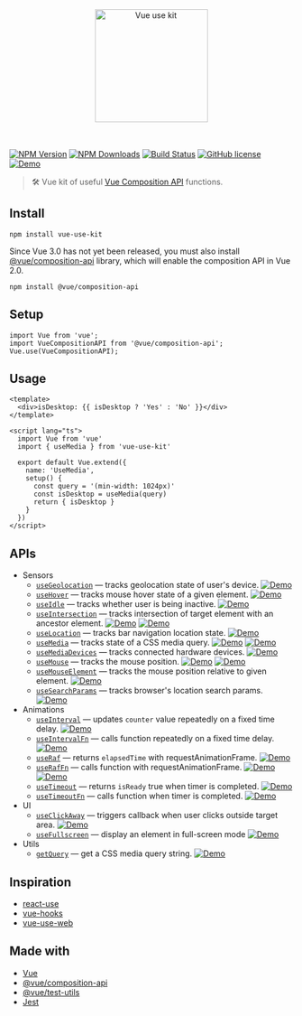 <p align="center">
  <br>
  <br>
  <a href="https://github.com/microcipcip/vue-use-kit">
    <img 
      src="https://raw.githubusercontent.com/microcipcip/vue-use-kit/master/public/branding/logo.png" 
      alt="Vue use kit" 
      width="200" 
    />
  </a>
  <br>
  <br>
  <br>
</p>

[![NPM Version](https://img.shields.io/npm/v/vue-use-kit.svg)](https://www.npmjs.com/package/vue-use-kit) [![NPM Downloads](https://img.shields.io/npm/dm/vue-use-kit.svg)](https://www.npmjs.com/package/vue-use-kit) [![Build Status](https://img.shields.io/travis/microcipcip/vue-use-kit/master.svg)](https://travis-ci.org/microcipcip/vue-use-kit) [![GitHub license](https://img.shields.io/github/license/microcipcip/vue-use-kit?style=flat-square)](https://github.com/microcipcip/vue-use-kit/blob/master/LICENSE)
[![Demo](https://img.shields.io/badge/demos-🚀-yellow.svg)](https://microcipcip.github.io/vue-use-kit/)

> 🛠️ Vue kit of useful [Vue Composition API](https://vue-composition-api-rfc.netlify.com) functions.</em>

## Install

```shell script
npm install vue-use-kit
```

Since Vue 3.0 has not yet been released, you must also install [@vue/composition-api](https://github.com/vuejs/composition-api) library, which will enable the composition API in Vue 2.0.

```shell script
npm install @vue/composition-api
```

## Setup

```
import Vue from 'vue';
import VueCompositionAPI from '@vue/composition-api';
Vue.use(VueCompositionAPI);
```

## Usage

```
<template>
  <div>isDesktop: {{ isDesktop ? 'Yes' : 'No' }}</div>
</template>

<script lang="ts">
  import Vue from 'vue'
  import { useMedia } from 'vue-use-kit'

  export default Vue.extend({
    name: 'UseMedia',
    setup() {
      const query = '(min-width: 1024px)'
      const isDesktop = useMedia(query)
      return { isDesktop }
    }
  })
</script>
```

## APIs

- Sensors
  - [`useGeolocation`](./src/components/useGeolocation/stories/useGeolocation.md) &mdash; tracks geolocation state of user's device.
    [![Demo](https://img.shields.io/badge/demo-🚀-yellow.svg)](https://microcipcip.github.io/vue-use-kit/?path=/story/sensors-usegeolocation--demo)
  - [`useHover`](./src/components/useHover/stories/useHover.md) &mdash; tracks mouse hover state of a given element.
    [![Demo](https://img.shields.io/badge/demo-🚀-yellow.svg)](https://microcipcip.github.io/vue-use-kit/?path=/story/sensors-usehover--demo)
  - [`useIdle`](./src/components/useIdle/stories/useIdle.md) &mdash; tracks whether user is being inactive.
    [![Demo](https://img.shields.io/badge/demo-🚀-yellow.svg)](https://microcipcip.github.io/vue-use-kit/?path=/story/sensors-useidle--demo)
  - [`useIntersection`](./src/components/useIntersection/stories/useIntersection.md) &mdash; tracks intersection of target element with an ancestor element.
    [![Demo](https://img.shields.io/badge/demo-🚀-yellow.svg)](https://microcipcip.github.io/vue-use-kit/?path=/story/sensors-useintersection--demo)
    [![Demo](https://img.shields.io/badge/advanced_demo-🚀-yellow.svg)](https://microcipcip.github.io/vue-use-kit/?path=/story/sensors-useintersection--advanced-demo)
  - [`useLocation`](./src/components/useLocation/stories/useLocation.md) &mdash; tracks bar navigation location state.
    [![Demo](https://img.shields.io/badge/demo-🚀-yellow.svg)](https://microcipcip.github.io/vue-use-kit/?path=/story/sensors-uselocation--demo)
  - [`useMedia`](./src/components/useMedia/stories/useMedia.md) &mdash; tracks state of a CSS media query.
    [![Demo](https://img.shields.io/badge/demo-🚀-yellow.svg)](https://microcipcip.github.io/vue-use-kit/?path=/story/sensors-usemedia--demo)
    [![Demo](https://img.shields.io/badge/advanced_demo-🚀-yellow.svg)](https://microcipcip.github.io/vue-use-kit/?path=/story/sensors-usemedia--advanced-demo)
  - [`useMediaDevices`](./src/components/useMediaDevices/stories/useMediaDevices.md) &mdash; tracks connected hardware devices.
    [![Demo](https://img.shields.io/badge/demo-🚀-yellow.svg)](https://microcipcip.github.io/vue-use-kit/?path=/story/sensors-usemediadevices--demo)
  - [`useMouse`](./src/components/useMouse/stories/useMouse.md) &mdash; tracks the mouse position.
    [![Demo](https://img.shields.io/badge/demo-🚀-yellow.svg)](https://microcipcip.github.io/vue-use-kit/?path=/story/sensors-usemouse--demo)
    [![Demo](https://img.shields.io/badge/advanced_demo-🚀-yellow.svg)](https://microcipcip.github.io/vue-use-kit/?path=/story/sensors-usemouse--advanced-demo)
  - [`useMouseElement`](./src/components/useMouseElement/stories/useMouseElement.md) &mdash; tracks the mouse position relative to given element.
    [![Demo](https://img.shields.io/badge/demo-🚀-yellow.svg)](https://microcipcip.github.io/vue-use-kit/?path=/story/sensors-usemouseelement--demo)
  - [`useSearchParams`](./src/components/useSearchParams/stories/useSearchParams.md) &mdash; tracks browser's location search params.
    [![Demo](https://img.shields.io/badge/demo-🚀-yellow.svg)](https://microcipcip.github.io/vue-use-kit/?path=/story/sensors-usesearchparams--demo)
- Animations
  - [`useInterval`](./src/components/useInterval/stories/useInterval.md) &mdash; updates `counter` value repeatedly on a fixed time delay.
    [![Demo](https://img.shields.io/badge/demo-🚀-yellow.svg)](https://microcipcip.github.io/vue-use-kit/?path=/story/animations-useinterval--demo)
  - [`useIntervalFn`](./src/components/useIntervalFn/stories/useIntervalFn.md) &mdash; calls function repeatedly on a fixed time delay.
    [![Demo](https://img.shields.io/badge/demo-🚀-yellow.svg)](https://microcipcip.github.io/vue-use-kit/?path=/story/animations-useintervalfn--demo)
  - [`useRaf`](./src/components/useRaf/stories/useRaf.md) &mdash; returns `elapsedTime` with requestAnimationFrame.
    [![Demo](https://img.shields.io/badge/demo-🚀-yellow.svg)](https://microcipcip.github.io/vue-use-kit/?path=/story/animations-useraf--demo)
  - [`useRafFn`](./src/components/useRafFn/stories/useRafFn.md) &mdash; calls function with requestAnimationFrame.
    [![Demo](https://img.shields.io/badge/demo-🚀-yellow.svg)](https://microcipcip.github.io/vue-use-kit/?path=/story/animations-useraffn--demo)
    [![Demo](https://img.shields.io/badge/advanced_demo-🚀-yellow.svg)](https://microcipcip.github.io/vue-use-kit/?path=/story/animations-useraffn--advanced-demo)
  - [`useTimeout`](./src/components/useTimeout/stories/useTimeout.md) &mdash; returns `isReady` true when timer is completed.
    [![Demo](https://img.shields.io/badge/demo-🚀-yellow.svg)](https://microcipcip.github.io/vue-use-kit/?path=/story/animations-usetimeout--demo)
  - [`useTimeoutFn`](./src/components/useTimeoutFn/stories/useTimeoutFn.md) &mdash; calls function when timer is completed.
    [![Demo](https://img.shields.io/badge/demo-🚀-yellow.svg)](https://microcipcip.github.io/vue-use-kit/?path=/story/animations-usetimeoutfn--demo)
- UI
  - [`useClickAway`](./src/components/useClickAway/stories/useClickAway.md) &mdash; triggers callback when user clicks outside target area.
    [![Demo](https://img.shields.io/badge/demo-🚀-yellow.svg)](https://microcipcip.github.io/vue-use-kit/?path=/story/ui-useclickaway--demo)
  - [`useFullscreen`](./src/components/useFullscreen/stories/useFullscreen.md) &mdash; display an element in full-screen mode
    [![Demo](https://img.shields.io/badge/demo-🚀-yellow.svg)](https://microcipcip.github.io/vue-use-kit/?path=/story/ui-usefullscreen--demo)
- Utils
  - [`getQuery`](./src/components/getQuery/stories/getQuery.md) &mdash; get a CSS media query string.
    [![Demo](https://img.shields.io/badge/demo-🚀-yellow.svg)](https://microcipcip.github.io/vue-use-kit/?path=/story/utils-getquery--demo)

## Inspiration

- [react-use](https://github.com/streamich/react-use)
- [vue-hooks](https://github.com/u3u/vue-hooks)
- [vue-use-web](https://github.com/logaretm/vue-use-web)

## Made with

- [Vue](https://vuejs.org/)
- [@vue/composition-api](https://github.com/vuejs/composition-api)
- [@vue/test-utils](https://vue-test-utils.vuejs.org/)
- [Jest](https://jestjs.io/)
